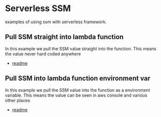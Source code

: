 # Serverless SSM

examples of using ssm with serverless framework.

## Pull SSM straight into lambda function

In this example we pull the SSM value straight into the function. This means the value never hard coded anywhere

- [readme](ssm-lambda\README.md)

## Pull SSM into lambda function environment var

In this example we pull the SSM value into the function as a environment variable. This means the value can be seen in aws console and various other places

- [readme](ssm-env\README.md)